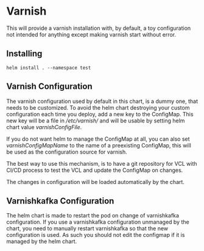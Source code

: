 # Varnish

This will provide a varnish installation with, by default, a toy configuration not intended for anything except making varnish start without error.

## Installing

`helm install . --namespace test`

## Varnish Configuration

The varnish configuration used by default in this chart, is a dummy one, that needs to be customized.
To avoid the helm chart destroying your custom configuration each time you deploy, add a new key to the ConfigMap.
This new key will be a file in */etc/varnish/* and will be usable by setting helm chart value *varnishConfigFile*.

If you do not want helm to manage the ConfigMap at all, you can also set *varnishConfigMapName* to the name
of a preexisting ConfigMap, this will be used as the configuration source for varnish.

The best way to use this mechanism, is to have a git repository for VCL with CI/CD process to test the VCL and update the ConfigMap on changes.

The changes in configuration will be loaded automatically by the chart.

## Varnishkafka Configuration

The helm chart is made to restart the pod on change of varnishkafka configuration. If you use a varnishkafka configuration unmanaged by the chart,
you need to manually restart varnishkafka so that the new configuration is used. As such you should not edit the configmap if it is managed by the helm chart.
